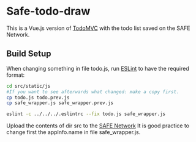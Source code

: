 # Safe-todo-draw
This is a Vue.js version of [TodoMVC](http://todomvc.com) with the todo list saved on the SAFE Network.

## Build Setup

When changing something in file todo.js, run [ESLint](https://eslint.org/docs/user-guide/getting-started) to have the required format:
``` bash
cd src/static/js
#If you want to see afterwards what changed: make a copy first.
cp todo.js todo.prev.js
cp safe_wrapper.js safe_wrapper.prev.js

eslint -c ../../../.eslintrc --fix todo.js safe_wrapper.js


```

Upload the contents of dir src to the [SAFE Network](https://maidsafe.net)
It is good practice to change first the appInfo.name in file safe_wrapper.js.
